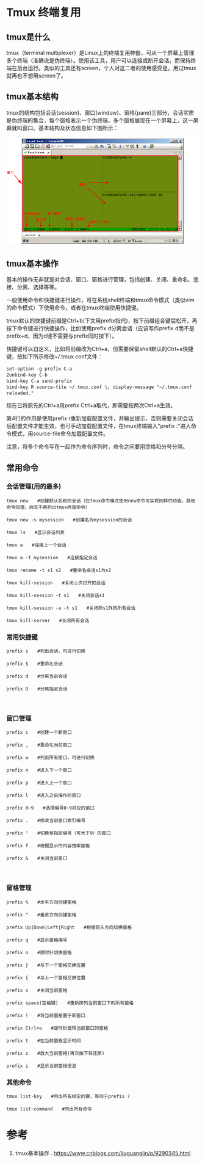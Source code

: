 # Tmux 终端复用


## tmux是什么
tmux（terminal multiplexer）是Linux上的终端复用神器，可从一个屏幕上管理多个终端（准确说是伪终端）。使用该工具，用户可以连接或断开会话，而保持终端在后台运行。类似的工具还有screen，个人对这二者的使用感受是，用过tmux就再也不想用screen了。

## tmux基本结构
tmux的结构包括会话(session)、窗口(window)、窗格(pane)三部分，会话实质是伪终端的集合，每个窗格表示一个伪终端，多个窗格展现在一个屏幕上，这一屏幕就叫窗口。基本结构及状态信息如下图所示：

![tmux](tmux.png)

## tmux基本操作

基本的操作无非就是对会话、窗口、窗格进行管理，包括创建、关闭、重命名、连接、分离、选择等等。

一般使用命令和快捷键进行操作，可在系统shell终端和tmux命令模式（类似vim的命令模式）下使用命令，或者在tmux终端使用快捷键。

tmux默认的快捷键前缀是Ctrl+b(下文用prefix指代)，按下前缀组合键后松开，再按下命令键进行快捷操作，比如使用prefix d分离会话（应该写作prefix d而不是prefix+d，因为d键不需要与prefix同时按下）。

快捷键可以自定义，比如将前缀改为Ctrl+a，但需要保留shell默认的Ctrl+a快捷键，按如下所示修改~/.tmux.conf文件：

```
set-option -g prefix C-a
2unbind-key C-b
bind-key C-a send-prefix
bind-key R source-file ~/.tmux.conf \; display-message "~/.tmux.conf reloaded."
```
现在已将原先的Ctrl+a用prefix Ctrl+a取代，即需要按两次Ctrl+a生效。

第4行的作用是使用prefix r重新加载配置文件，并输出提示，否则需要关闭会话后配置文件才能生效，也可手动加载配置文件，在tmux终端输入"prefix :"进入命令模式，用source-file命令加载配置文件。

注意，将多个命令写在一起作为命令序列时，命令之间要用空格和分号分隔。 
　

## 常用命令

### 会话管理(用的最多)

```
tmux new　　#创建默认名称的会话（在tmux命令模式使用new命令可实现同样的功能，其他命令同理，后文不再列出tmux终端命令）

tmux new -s mysession　　#创建名为mysession的会话

tmux ls　　#显示会话列表

tmux a　　#连接上一个会话

tmux a -t mysession　　#连接指定会话

tmux rename -t s1 s2　　#重命名会话s1为s2

tmux kill-session　　#关闭上次打开的会话

tmux kill-session -t s1　　#关闭会话s1

tmux kill-session -a -t s1　　#关闭除s1外的所有会话

tmux kill-server　　#关闭所有会话
```

### 常用快捷键

```
prefix s　　#列出会话，可进行切换

prefix $　　#重命名会话

prefix d　　#分离当前会话

prefix D　　#分离指定会话
```

　　

### 窗口管理
```
prefix c　　#创建一个新窗口

prefix ,　　#重命名当前窗口

prefix w　　#列出所有窗口，可进行切换

prefix n　　#进入下一个窗口

prefix p　　#进入上一个窗口

prefix l　　#进入之前操作的窗口

prefix 0~9　　#选择编号0~9对应的窗口

prefix .　　#修改当前窗口索引编号

prefix '　　#切换至指定编号（可大于9）的窗口

prefix f　　#根据显示的内容搜索窗格

prefix &　　#关闭当前窗口
```
　

### 窗格管理
```
prefix %　　#水平方向创建窗格

prefix "　　#垂直方向创建窗格

prefix Up|Down|Left|Right　　#根据箭头方向切换窗格

prefix q　　#显示窗格编号

prefix o　　#顺时针切换窗格

prefix }　　#与下一个窗格交换位置

prefix {　　#与上一个窗格交换位置

prefix x　　#关闭当前窗格

prefix space(空格键)　　#重新排列当前窗口下的所有窗格

prefix !　　#将当前窗格置于新窗口

prefix Ctrl+o　　#逆时针旋转当前窗口的窗格

prefix t　　#在当前窗格显示时间

prefix z　　#放大当前窗格(再次按下将还原)

prefix i　　#显示当前窗格信息
```

### 其他命令
```
tmux list-key　　#列出所有绑定的键，等同于prefix ?

tmux list-command　　#列出所有命令
```



# 参考
1. tmux基本操作 . https://www.cnblogs.com/liuguanglin/p/9290345.html
